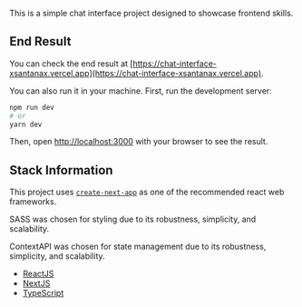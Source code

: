 This is a simple chat interface project designed to showcase frontend skills.

## End Result

You can check the end result at [https://chat-interface-xsantanax.vercel.app](https://chat-interface-xsantanax.vercel.app).

You can also run it in your machine. First, run the development server:

```bash
npm run dev
# or
yarn dev
```

Then, open [http://localhost:3000](http://localhost:3000) with your browser to see the result.

## Stack Information

This project uses [`create-next-app`](https://react.dev/learn/start-a-new-react-project) as one of the recommended react web frameworks.

SASS was chosen for styling due to its robustness, simplicity, and scalability.

ContextAPI was chosen for state management due to its robustness, simplicity, and scalability.

- [ReactJS](https://reactjs.org/docs/getting-started.html)
- [NextJS](https://nextjs.org/docs)
- [TypeScript](https://www.typescriptlang.org/)
